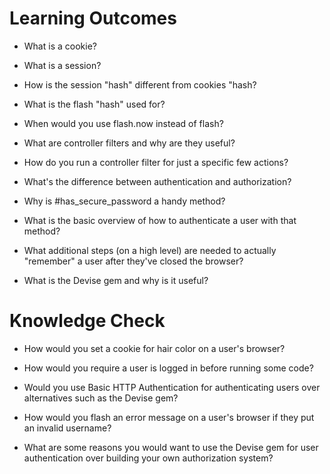 # Learning Outcomes

- What is a cookie?

- What is a session?

- How is the session "hash" different from cookies "hash?

- What is the flash "hash" used for?

- When would you use flash.now instead of flash?

- What are controller filters and why are they useful?

- How do you run a controller filter for just a specific few actions?

- What's the difference between authentication and authorization?

- Why is #has_secure_password a handy method?

- What is the basic overview of how to authenticate a user with that method?

- What additional steps (on a high level) are needed to actually "remember" a user after they've closed the browser?

- What is the Devise gem and why is it useful?

# Knowledge Check

- How would you set a cookie for hair color on a user's browser?

- How would you require a user is logged in before running some code?

- Would you use Basic HTTP Authentication for authenticating users over alternatives such as the Devise gem?

- How would you flash an error message on a user's browser if they put an invalid username?

- What are some reasons you would want to use the Devise gem for user authentication over building your own authorization system?